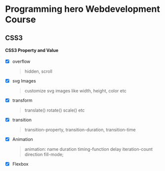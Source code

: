 # Programming hero Webdevelopment Course

## CSS3
#### CSS3 Property and Value

- [x] overflow
    >   hidden, scroll

- [x] svg Images
    >   customize svg images like width, height, color etc
- [x] transform
    >   translate() rotate() scale() etc

- [x] transition
    >   transition-property, transition-duration, transition-time

- [x] Animation
    >   animation: name duration timing-function delay iteration-count direction fill-mode;

- [x] Flexbox

    